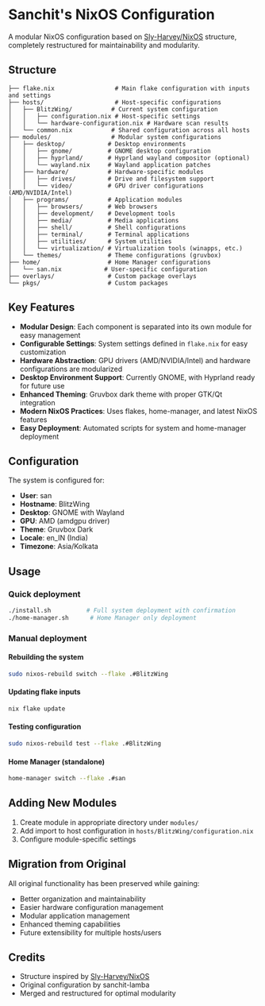 # Sanchit's NixOS Configuration

A modular NixOS configuration based on [Sly-Harvey/NixOS](https://github.com/Sly-Harvey/NixOS) structure, completely restructured for maintainability and modularity.

## Structure

```
├── flake.nix                 # Main flake configuration with inputs and settings
├── hosts/                    # Host-specific configurations
│   ├── BlitzWing/           # Current system configuration
│   │   ├── configuration.nix # Host-specific settings
│   │   └── hardware-configuration.nix # Hardware scan results
│   └── common.nix           # Shared configuration across all hosts
├── modules/                 # Modular system configurations
│   ├── desktop/            # Desktop environments
│   │   ├── gnome/          # GNOME desktop configuration
│   │   ├── hyprland/       # Hyprland wayland compositor (optional)
│   │   └── wayland.nix     # Wayland application patches
│   ├── hardware/           # Hardware-specific modules
│   │   ├── drives/         # Drive and filesystem support
│   │   └── video/          # GPU driver configurations (AMD/NVIDIA/Intel)
│   ├── programs/           # Application modules
│   │   ├── browsers/       # Web browsers
│   │   ├── development/    # Development tools
│   │   ├── media/          # Media applications
│   │   ├── shell/          # Shell configurations
│   │   ├── terminal/       # Terminal applications
│   │   ├── utilities/      # System utilities
│   │   └── virtualization/ # Virtualization tools (winapps, etc.)
│   └── themes/             # Theme configurations (gruvbox)
├── home/                   # Home Manager configurations
│   └── san.nix            # User-specific configuration
├── overlays/               # Custom package overlays
└── pkgs/                   # Custom packages
```

## Key Features

- **Modular Design**: Each component is separated into its own module for easy management
- **Configurable Settings**: System settings defined in `flake.nix` for easy customization
- **Hardware Abstraction**: GPU drivers (AMD/NVIDIA/Intel) and hardware configurations are modularized
- **Desktop Environment Support**: Currently GNOME, with Hyprland ready for future use
- **Enhanced Theming**: Gruvbox dark theme with proper GTK/Qt integration
- **Modern NixOS Practices**: Uses flakes, home-manager, and latest NixOS features
- **Easy Deployment**: Automated scripts for system and home-manager deployment

## Configuration

The system is configured for:
- **User**: san
- **Hostname**: BlitzWing
- **Desktop**: GNOME with Wayland
- **GPU**: AMD (amdgpu driver)
- **Theme**: Gruvbox Dark
- **Locale**: en_IN (India)
- **Timezone**: Asia/Kolkata

## Usage

### Quick deployment
```bash
./install.sh          # Full system deployment with confirmation
./home-manager.sh      # Home Manager only deployment
```

### Manual deployment
#### Rebuilding the system
```bash
sudo nixos-rebuild switch --flake .#BlitzWing
```

#### Updating flake inputs
```bash
nix flake update
```

#### Testing configuration
```bash
sudo nixos-rebuild test --flake .#BlitzWing
```

#### Home Manager (standalone)
```bash
home-manager switch --flake .#san
```

## Adding New Modules

1. Create module in appropriate directory under `modules/`
2. Add import to host configuration in `hosts/BlitzWing/configuration.nix`
3. Configure module-specific settings

## Migration from Original

All original functionality has been preserved while gaining:
- Better organization and maintainability
- Easier hardware configuration management
- Modular application management
- Enhanced theming capabilities
- Future extensibility for multiple hosts/users

## Credits

- Structure inspired by [Sly-Harvey/NixOS](https://github.com/Sly-Harvey/NixOS)
- Original configuration by sanchit-lamba
- Merged and restructured for optimal modularity